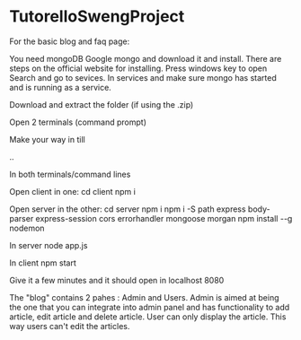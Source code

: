 # TutorelloSwengProject

For the basic blog and faq page:

You need mongoDB 
Google mongo and download it and install. There are steps on the official website for installing.
Press windows key to open Search and go to sevices. In services and make sure mongo has started and is running as a service.

Download and extract the folder (if using the .zip)

Open 2 terminals (command prompt)

Make your way in till

..

In both terminals/command lines

Open client in one:
cd client
npm i

Open server in the other:
cd server
npm i
npm i -S path express body-parser express-session cors errorhandler mongoose morgan
npm install --g nodemon

In server 
node app.js

In client 
npm start

Give it a few minutes and it should open in localhost 8080

The "blog" contains 2 pahes : Admin and Users.
Admin is aimed at being the one that you can integrate into admin panel and has functionality to add article, edit article and delete article.
User can only display the article. This way users can't edit the articles.

